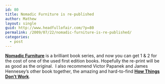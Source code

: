 ```yaml
---
id: 80
title: Nomadic Furniture is re-published
author: Mathew
layout: single
guid: http://www.headfullofair.com/?p=80
permalink: /2009/07/22/nomadic-furniture-is-re-published/
categories:
  - post
---
```

**[Nomadic Furniture][1]** is a brilliant book series, and now you can get 1 & 2 for the cost of one of the used first edition books. Hopefully the re-print will be as good as the original.  I also recommend Victor Papanek and James Hennesey&#8217;s other book together, the amazing and hard-to-find **[How Things Don&#8217;t Work][2]**.

 [1]: http://www.amazon.com/Nomadic-Furniture-Projects-Lightweight-Environment/dp/0764330241/ref=pd_sim_b_2
 [2]: http://openlibrary.org/b/OL4909526M/How-things-don%27t-work